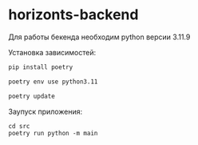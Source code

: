 # horizonts-backend

Для работы бекенда необходим python версии 3.11.9

Установка зависимостей:
```bash
pip install poetry

poetry env use python3.11

poetry update
```
Заупуск приложения:
```
cd src
poetry run python -m main
```